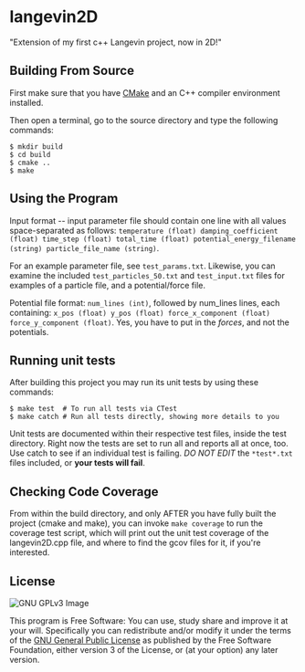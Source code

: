 # langevin2D

"Extension of my first c++ Langevin project, now in 2D!"

## Building From Source

First make sure that you have [CMake](http://www.cmake.org/) and an C++ compiler environment installed.

Then open a terminal, go to the source directory and type the following commands:

    $ mkdir build
    $ cd build
    $ cmake ..
    $ make

## Using the Program

Input format --  input parameter file should contain one line with all values space-separated as follows:
`temperature (float) damping_coefficient (float) time_step (float) total_time (float) potential_energy_filename (string) particle_file_name (string)`.

For an example parameter file, see `test_params.txt`. Likewise, you can examine the included `test_particles_50.txt` and `test_input.txt` files for examples of a particle file, and a potential/force file.

Potential file format:
`num_lines (int)`, followed by num_lines lines, each containing:
`x_pos (float) y_pos (float) force_x_component (float) force_y_component (float)`. Yes, you have to put in the *forces*, and not the potentials.

## Running unit tests

After building this project you may run its unit tests by using these commands:

    $ make test  # To run all tests via CTest
    $ make catch # Run all tests directly, showing more details to you

Unit tests are documented within their respective test files, inside the test directory. 
Right now the tests are set to run all and reports all at once, too. Use catch to see if an individual test is failing. *DO NOT EDIT* the `*test*.txt` files included, or **your tests will fail**.

## Checking Code Coverage

From within the build directory, and only AFTER you have fully built the project (cmake and make), you can invoke `make coverage` to run the coverage test script, which will print out the unit test coverage of the langevin2D.cpp file, and where to find the gcov files for it, if you're interested.

## License

![GNU GPLv3 Image](https://www.gnu.org/graphics/gplv3-127x51.png)

This program is Free Software: You can use, study share and improve it at your
will. Specifically you can redistribute and/or modify it under the terms of the
[GNU General Public License](https://www.gnu.org/licenses/gpl.html) as
published by the Free Software Foundation, either version 3 of the License, or
(at your option) any later version.